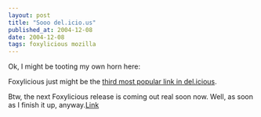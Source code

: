 ```yaml
---
layout: post
title: "Sooo del.icio.us"
published_at: 2004-12-08
date: 2004-12-08
tags: foxylicious mozilla
---
```


Ok, I might be tooting my own horn here:  

Foxylicious just might be the [third most popular link in del.icious](http://lists.burri.to/pipermail/delicious-discuss/2004-December/001485.html).  

Btw, the next Foxylicious release is coming out real soon now. Well, as soon as I finish it up, anyway.[Link](http://lists.burri.to/pipermail/delicious-discuss/2004-December/001485.html)  